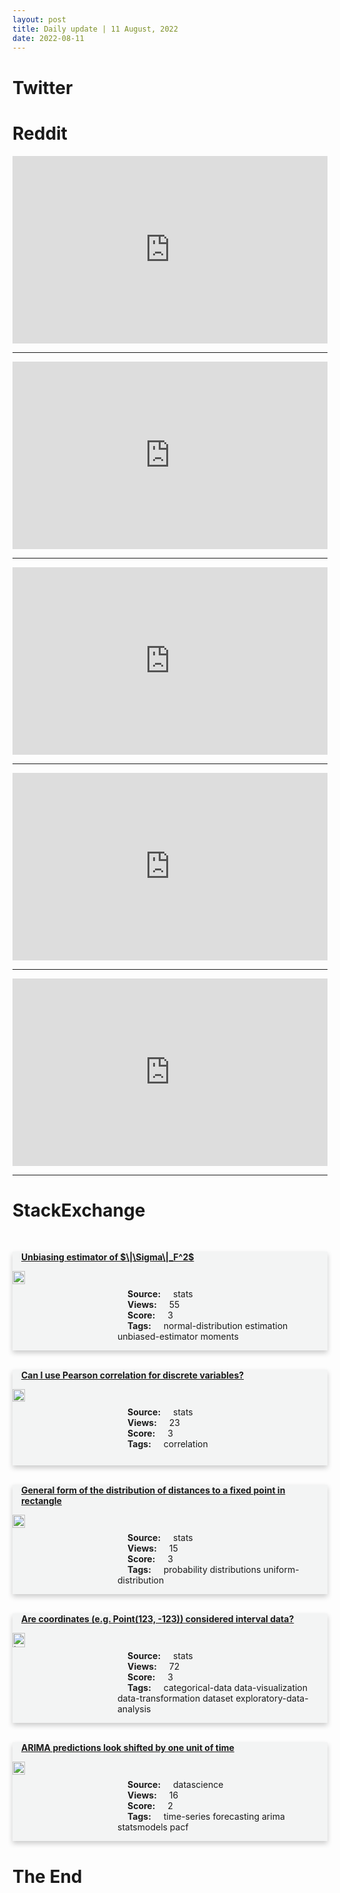 ```yaml
---
layout: post
title: Daily update | 11 August, 2022
date: 2022-08-11
---
```


<script async src="https://platform.twitter.com/widgets.js" charset="utf-8"></script>


<script src='https://storage.ko-fi.com/cdn/scripts/overlay-widget.js'></script>
<script>
  kofiWidgetOverlay.draw('themldojo', {
    'type': 'floating-chat',
    'floating-chat.donateButton.text': 'Support me',
    'floating-chat.donateButton.background-color': '#f45d22',
    'floating-chat.donateButton.text-color': '#fff'
  });
</script>

# Twitter 

<blockquote class="twitter-tweet"><a href="https://twitter.com/nevrekaraishwa2/status/1557274685087576064"></a></blockquote>

<blockquote class="twitter-tweet"><a href="https://twitter.com/ErikSolheim/status/1557181197616300032"></a></blockquote>

<blockquote class="twitter-tweet"><a href="https://twitter.com/nevrekaraishwa2/status/1557279265162665984"></a></blockquote>

<blockquote class="twitter-tweet"><a href="https://twitter.com/barstoolsports/status/1557443170719473665"></a></blockquote>

<blockquote class="twitter-tweet"><a href="https://twitter.com/NBSaphierMD/status/1557357051696889857"></a></blockquote>

<blockquote class="twitter-tweet"><a href="https://twitter.com/OpenAI/status/1557441168501182464"></a></blockquote>

<blockquote class="twitter-tweet"><a href="https://twitter.com/ylecun/status/1557424664078598152"></a></blockquote>

<blockquote class="twitter-tweet"><a href="https://twitter.com/DeepMind/status/1557366696540868608"></a></blockquote>

<blockquote class="twitter-tweet"><a href="https://twitter.com/huggingface/status/1557344860390281221"></a></blockquote>

<blockquote class="twitter-tweet"><a href="https://twitter.com/karpathy/status/1557453938655277057"></a></blockquote>

# Reddit 

<iframe id="reddit-embed" src="https://www.redditmedia.com/r/dataengineering/comments/wklueu/so_today_i_learned_data_swamps_exist_anyone_ever?ref_source=embed&amp;ref=share&amp;embed=true" sandbox="allow-scripts allow-same-origin allow-popups" style="border: none;" height="300" width="100%" scrolling="yes"></iframe>
<hr style="width:100%;text-align:left;margin-left:0">
<iframe id="reddit-embed" src="https://www.redditmedia.com/r/MachineLearning/comments/wkk0i6/r_cameraready_version_of_volume_2_of_kevin?ref_source=embed&amp;ref=share&amp;embed=true" sandbox="allow-scripts allow-same-origin allow-popups" style="border: none;" height="300" width="100%" scrolling="yes"></iframe>
<hr style="width:100%;text-align:left;margin-left:0">
<iframe id="reddit-embed" src="https://www.redditmedia.com/r/datascience/comments/wkpl5s/is_this_cheating?ref_source=embed&amp;ref=share&amp;embed=true" sandbox="allow-scripts allow-same-origin allow-popups" style="border: none;" height="300" width="100%" scrolling="yes"></iframe>
<hr style="width:100%;text-align:left;margin-left:0">
<iframe id="reddit-embed" src="https://www.redditmedia.com/r/dataengineering/comments/wl2xqx/my_attempt_to_explain_the_cloud_to_my_daughters?ref_source=embed&amp;ref=share&amp;embed=true" sandbox="allow-scripts allow-same-origin allow-popups" style="border: none;" height="300" width="100%" scrolling="yes"></iframe>
<hr style="width:100%;text-align:left;margin-left:0">
<iframe id="reddit-embed" src="https://www.redditmedia.com/r/datascience/comments/wkz49j/i_built_a_predictive_model_in_r_and_want_to?ref_source=embed&amp;ref=share&amp;embed=true" sandbox="allow-scripts allow-same-origin allow-popups" style="border: none;" height="300" width="100%" scrolling="yes"></iframe>
<hr style="width:100%;text-align:left;margin-left:0">

<style>
.card {
box-shadow: 0 4px 8px 0 rgba(0,0,0,0.2);
transition: 0.3s;
width: 100%;
background-color: #F3F4F4;
}
p{
    margin-left:  3em;
    padding-top: 1em;
}
.part2{
    display: grid;
    grid-template-columns: 1fr 3fr;
}
h4{
    margin: 1em;
}

.card:hover {
box-shadow: 0 8px 16px 0 rgba(0,0,0,0.2);
}
b {
padding: 2px 16px;
}
</style>
  
# StackExchange 


  <br>
  <div class="card">
  <h4><a href='https://stats.stackexchange.com/questions/584972/unbiasing-estimator-of-sigma-f2'>Unbiasing estimator of $\|\Sigma\|_F^2$</a></h4> 
  <div class="part2">
      <img src="https://cdn.sstatic.net/Sites/stats/Img/apple-touch-icon@2.png?v=344f57aa10cc" alt="Img missing!" style="width:40%">
      <p><b>Source:</b> stats<br><b>Views:</b> 55<br><b>Score:</b> 3<br><b>Tags:</b> <span class="badge badge-dark">normal-distribution</span> <span class="badge badge-dark">estimation</span> <span class="badge badge-dark">unbiased-estimator</span> <span class="badge badge-dark">moments</span></p> 
  </div>
  </div>
      
  <br>
  <div class="card">
  <h4><a href='https://stats.stackexchange.com/questions/585059/can-i-use-pearson-correlation-for-discrete-variables'>Can I use Pearson correlation for discrete variables?</a></h4> 
  <div class="part2">
      <img src="https://cdn.sstatic.net/Sites/stats/Img/apple-touch-icon@2.png?v=344f57aa10cc" alt="Img missing!" style="width:40%">
      <p><b>Source:</b> stats<br><b>Views:</b> 23<br><b>Score:</b> 3<br><b>Tags:</b> <span class="badge badge-dark">correlation</span></p> 
  </div>
  </div>
      
  <br>
  <div class="card">
  <h4><a href='https://stats.stackexchange.com/questions/585077/general-form-of-the-distribution-of-distances-to-a-fixed-point-in-rectangle'>General form of the distribution of distances to a fixed point in rectangle</a></h4> 
  <div class="part2">
      <img src="https://cdn.sstatic.net/Sites/stats/Img/apple-touch-icon@2.png?v=344f57aa10cc" alt="Img missing!" style="width:40%">
      <p><b>Source:</b> stats<br><b>Views:</b> 15<br><b>Score:</b> 3<br><b>Tags:</b> <span class="badge badge-dark">probability</span> <span class="badge badge-dark">distributions</span> <span class="badge badge-dark">uniform-distribution</span></p> 
  </div>
  </div>
      
  <br>
  <div class="card">
  <h4><a href='https://stats.stackexchange.com/questions/585017/are-coordinates-e-g-point123-123-considered-interval-data'>Are coordinates (e.g. Point(123, -123)) considered interval data?</a></h4> 
  <div class="part2">
      <img src="https://cdn.sstatic.net/Sites/stats/Img/apple-touch-icon@2.png?v=344f57aa10cc" alt="Img missing!" style="width:40%">
      <p><b>Source:</b> stats<br><b>Views:</b> 72<br><b>Score:</b> 3<br><b>Tags:</b> <span class="badge badge-dark">categorical-data</span> <span class="badge badge-dark">data-visualization</span> <span class="badge badge-dark">data-transformation</span> <span class="badge badge-dark">dataset</span> <span class="badge badge-dark">exploratory-data-analysis</span></p> 
  </div>
  </div>
      
  <br>
  <div class="card">
  <h4><a href='https://datascience.stackexchange.com/questions/113380/arima-predictions-look-shifted-by-one-unit-of-time'>ARIMA predictions look shifted by one unit of time</a></h4> 
  <div class="part2">
      <img src="https://cdn.sstatic.net/Sites/datascience/Img/apple-touch-icon@2.png?v=1c36463984b3" alt="Img missing!" style="width:40%">
      <p><b>Source:</b> datascience<br><b>Views:</b> 16<br><b>Score:</b> 2<br><b>Tags:</b> <span class="badge badge-dark">time-series</span> <span class="badge badge-dark">forecasting</span> <span class="badge badge-dark">arima</span> <span class="badge badge-dark">statsmodels</span> <span class="badge badge-dark">pacf</span></p> 
  </div>
  </div>
      
# The End